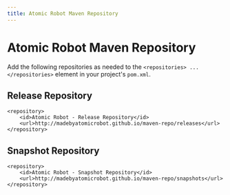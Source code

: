 ```yaml
---
title: Atomic Robot Maven Repository
---
```


# Atomic Robot Maven Repository
Add the following repositories as needed to the `<repositories> ... </repositories>` element in your project's `pom.xml`.

## Release Repository
    <repository>
        <id>Atomic Robot - Release Repository</id>
        <url>http://madebyatomicrobot.github.io/maven-repo/releases</url>
    </repository>
    
## Snapshot Repository
    <repository>
        <id>Atomic Robot - Snapshot Repository</id>
        <url>http://madebyatomicrobot.github.io/maven-repo/snapshots</url>
    </repository>
